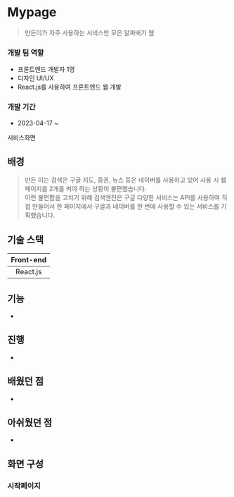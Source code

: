 # Mypage
> 만든이가 자주 사용하는 서비스만 모은 알짜배기 웹 

### 개발 팀 역할
- 프론트엔드 개발자 1명
- 디자인 UI/UX
- React.js를 사용하여 프론트엔드 웹 개발

### 개발 기간
- 2023-04-17 ~

서비스화면


## 배경
> 만든 이는 검색은 구글 지도, 증권, 뉴스 등은 네이버를 사용하고 있어 사용 시 웹페이지를 2개를 켜야 하는 상황이 불편했습니다.                
> 이런 불편함을 고치기 위해 검색엔진은 구글 다양한 서비스는 API를 사용하여 직접 만들어서 한 페이지에서 구글과 네이버를 한 번에 사용할 수 있는 서비스를 기획했습니다.

## 기술 스택

|Front-end|
|:---:|
|React.js|

## 기능
-

## 진행
-

## 배웠던 점
-

## 아쉬웠던 점
-


## 화면 구성
### 시작페이지





